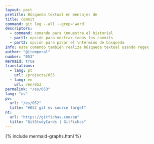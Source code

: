 ```yaml
---
layout: post
pretitle: Búsqueda textual en mensajes de
title: commit
command: git log --all --grep='word'
descriptors:
  - command: comando para \nmuestra el historial
  - part1: opción para mostrar todos los commits
  - part2: opción para pasar el \ntérmino de búsqueda
info: este comando también realiza búsqueda textual usando regex
author: "@jtemporal"
number: "053"
mermaid: true
translations:
  - lang: pt
    url: /projects/053
  - lang: en
    url: /en/053
permalink: "/es/053"
lang: "es"
pv:
  url: "/es/052"
  title: "#052 git mv source target"
nt:
  url: "https://gitfichas.com/en"
  title: "GitStudyCards | GitFichas"
---
```

{% include mermaid-graphs.html %}

